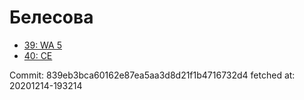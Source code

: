# Белесова
- [39: WA 5](39.md)
- [40: CE](40.md)

Commit: 839eb3bca60162e87ea5aa3d8d21f1b4716732d4
 fetched at: 20201214-193214
